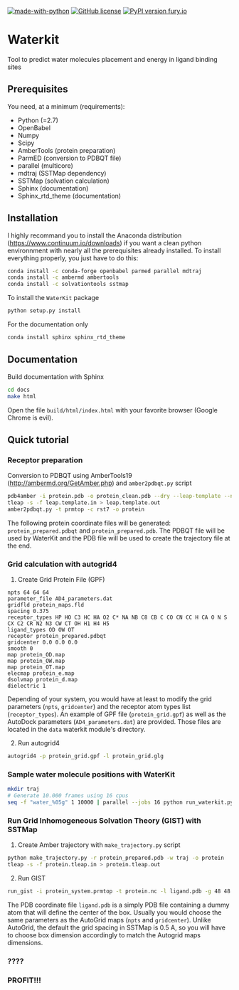 [![made-with-python](https://img.shields.io/badge/Made%20with-Python-1f425f.svg)](https://www.python.org/) [![GitHub license](https://img.shields.io/github/license/Naereen/StrapDown.js.svg)](https://github.com/Naereen/StrapDown.js/blob/master/LICENSE) [![PyPI version fury.io](https://img.shields.io/badge/version-0.3-green.svg)](https://pypi.python.org/pypi/ansicolortags/) 
# Waterkit
Tool to predict water molecules placement and energy in ligand binding sites

## Prerequisites

You need, at a minimum (requirements):
* Python (=2.7)
* OpenBabel
* Numpy 
* Scipy
* AmberTools (protein preparation)
* ParmED (conversion to PDBQT file)
* parallel (multicore)
* mdtraj (SSTMap dependency)
* SSTMap (solvation calculation)
* Sphinx (documentation)
* Sphinx_rtd_theme (documentation)

## Installation

I highly recommand you to install the Anaconda distribution (https://www.continuum.io/downloads) if you want a clean python environnment with nearly all the prerequisites already installed. To install everything properly, you just have to do this:
```bash
conda install -c conda-forge openbabel parmed parallel mdtraj
conda install -c ambermd ambertools
conda install -c solvationtools sstmap
```

To install the `WaterKit` package
```bash
python setup.py install
```

For the documentation only
```bash
conda install sphinx sphinx_rtd_theme
```

## Documentation

Build documentation with Sphinx
```bash
cd docs
make html
```

Open the file ```build/html/index.html``` with your favorite browser (Google Chrome is evil).

## Quick tutorial

### Receptor preparation

Conversion to PDBQT using AmberTools19 (http://ambermd.org/GetAmber.php) and `amber2pdbqt.py` script
```bash
pdb4amber -i protein.pdb -o protein_clean.pdb --dry --leap-template --nohyd
tleap -s -f leap.template.in > leap.template.out
amber2pdbqt.py -t prmtop -c rst7 -o protein
```

The following protein coordinate files will be generated: ```protein_prepared.pdbqt``` and ```protein_prepared.pdb```. The PDBQT file will be used by WaterKit and the PDB file will be used to create the trajectory file at the end.

### Grid calculation with autogrid4

1. Create Grid Protein File (GPF)
```
npts 64 64 64
parameter_file AD4_parameters.dat
gridfld protein_maps.fld
spacing 0.375
receptor_types HP HO C3 HC HA O2 C* NA NB C8 CB C CO CN CC H CA O N S CX C2 CR N2 N3 CW CT OH H1 H4 H5
ligand_types OD OW OT
receptor protein_prepared.pdbqt
gridcenter 0.0 0.0 0.0
smooth 0
map protein_OD.map
map protein_OW.map
map protein_OT.map
elecmap protein_e.map
dsolvmap protein_d.map
dielectric 1
```

Depending of your system, you would have at least to modify the grid parameters (```npts```, ```gridcenter```) and the receptor atom types list (```receptor_types```). An example of GPF file (```protein_grid.gpf```) as well as the AutoDock parameters (```AD4_parameters.dat```) are provided. Those files are located in the ```data``` waterkit module's directory.

2. Run autogrid4
```bash
autogrid4 -p protein_grid.gpf -l protein_grid.glg
```

### Sample water molecule positions with WaterKit

```bash
mkdir traj
# Generate 10.000 frames using 16 cpus
seq -f "water_%05g" 1 10000 | parallel --jobs 16 python run_waterkit.py -i protein_prepared.pdbqt -m protein_maps.fld -o traj/{}
```

### Run Grid Inhomogeneous Solvation Theory (GIST) with SSTMap

1. Create Amber trajectory with `make_trajectory.py` script
```bash
python make_trajectory.py -r protein_prepared.pdb -w traj -o protein
tleap -s -f protein.tleap.in > protein.tleap.out
```

2. Run GIST
```bash
run_gist -i protein_system.prmtop -t protein.nc -l ligand.pdb -g 48 48 48 -f 10000
```
The PDB coordinate file ```ligand.pdb``` is a simply PDB file containing a dummy atom that will define the center of the box. Usually you would choose the same parameters as the AutoGrid maps (```npts``` and ```gridcenter```). Unlike AutoGrid, the default the grid spacing in SSTMap is 0.5 A, so you will have to choose box dimension accordingly to match the Autogrid maps dimensions.

### ????
### PROFIT!!!
